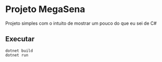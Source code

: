 # Projeto MegaSena

Projeto simples com o intuito de mostrar um pouco do que eu sei de C#

## Executar

```
dotnet build
dotnet run
```

